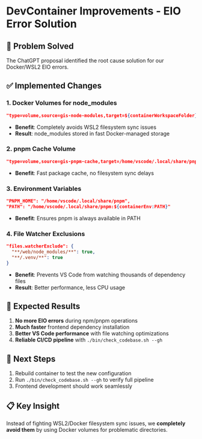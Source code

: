 # DevContainer Improvements - EIO Error Solution

## 🎯 **Problem Solved**
The ChatGPT proposal identified the root cause solution for our Docker/WSL2 EIO errors.

## ✅ **Implemented Changes**

### 1. **Docker Volumes for node_modules** 
```json
"type=volume,source=gis-node-modules,target=${containerWorkspaceFolder}/web/node_modules"
```
- **Benefit**: Completely avoids WSL2 filesystem sync issues
- **Result**: node_modules stored in fast Docker-managed storage

### 2. **pnpm Cache Volume**
```json
"type=volume,source=gis-pnpm-cache,target=/home/vscode/.local/share/pnpm"
```
- **Benefit**: Fast package cache, no filesystem sync delays

### 3. **Environment Variables**
```json
"PNPM_HOME": "/home/vscode/.local/share/pnpm",
"PATH": "/home/vscode/.local/share/pnpm:${containerEnv:PATH}"
```
- **Benefit**: Ensures pnpm is always available in PATH

### 4. **File Watcher Exclusions**
```json
"files.watcherExclude": {
  "**/web/node_modules/**": true,
  "**/.venv/**": true
}
```
- **Benefit**: Prevents VS Code from watching thousands of dependency files
- **Result**: Better performance, less CPU usage

## 🚀 **Expected Results**
1. **No more EIO errors** during npm/pnpm operations
2. **Much faster** frontend dependency installation  
3. **Better VS Code performance** with file watching optimizations
4. **Reliable CI/CD pipeline** with `./bin/check_codebase.sh --gh`

## 🧪 **Next Steps**
1. Rebuild container to test the new configuration
2. Run `./bin/check_codebase.sh --gh` to verify full pipeline
3. Frontend development should work seamlessly

## 📋 **Key Insight**
Instead of fighting WSL2/Docker filesystem sync issues, we **completely avoid them** by using Docker volumes for problematic directories.







